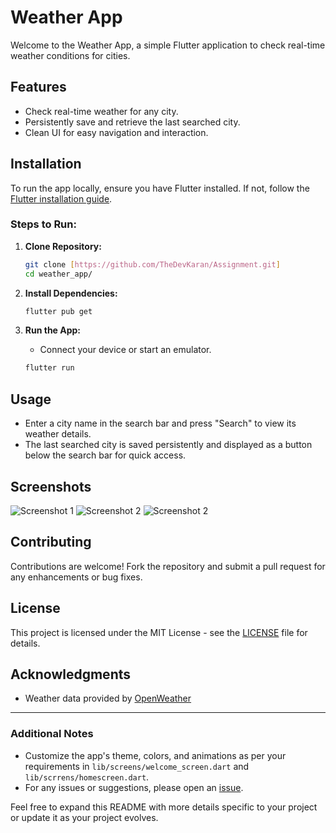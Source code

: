 # Weather App

Welcome to the Weather App, a simple Flutter application to check real-time weather conditions for cities.

## Features

- Check real-time weather for any city.
- Persistently save and retrieve the last searched city.
- Clean UI for easy navigation and interaction.

## Installation

To run the app locally, ensure you have Flutter installed. If not, follow the [Flutter installation guide](https://flutter.dev/docs/get-started/install).

### Steps to Run:

1. **Clone Repository:**
   ```bash
   git clone [https://github.com/TheDevKaran/Assignment.git]
   cd weather_app/
   ```

2. **Install Dependencies:**
   ```bash
   flutter pub get
   ```

3. **Run the App:**
   - Connect your device or start an emulator.
   ```bash
   flutter run
   ```

## Usage

- Enter a city name in the search bar and press "Search" to view its weather details.
- The last searched city is saved persistently and displayed as a button below the search bar for quick access.

## Screenshots

![Screenshot 1](screenshots/1.jpg)
![Screenshot 2](screenshots/2.jpg)
![Screenshot 2](screenshots/3.jpg)

## Contributing

Contributions are welcome! Fork the repository and submit a pull request for any enhancements or bug fixes.

## License

This project is licensed under the MIT License - see the [LICENSE](LICENSE) file for details.

## Acknowledgments

- Weather data provided by [OpenWeather](https://openweathermap.org/api)

---

### Additional Notes

- Customize the app's theme, colors, and animations as per your requirements in `lib/screens/welcome_screen.dart` and `lib/scrrens/homescreen.dart`.
- For any issues or suggestions, please open an [issue](https://github.com/TheDevKaran/weather_app/issues).

Feel free to expand this README with more details specific to your project or update it as your project evolves.

